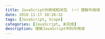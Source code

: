 ```yaml
---
title: JavaScript作用域和闭包 （一）理解作用域
date: 2018-11-17 10:28:32
tags: [JavaScript, Scope]
categories: [JavaScript, 未完成]
description: 理解JavaScript中的作用域
---
```

